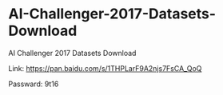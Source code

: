 # AI-Challenger-2017-Datasets-Download
AI Challenger 2017 Datasets Download

Link: https://pan.baidu.com/s/1THPLarF9A2njs7FsCA_QoQ

Passward: 9t16
